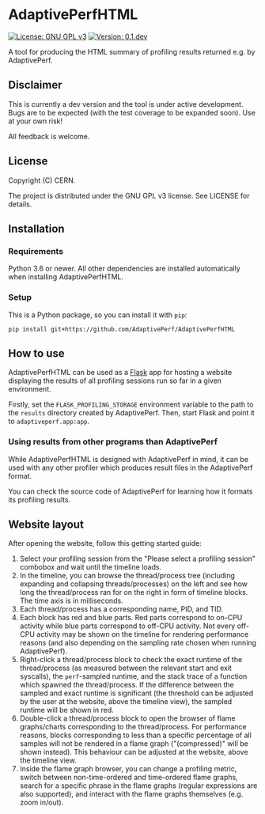 # AdaptivePerfHTML
[![License: GNU GPL v3](https://img.shields.io/badge/license-GNU%20GPL%20v3-blue)]()
[![Version: 0.1.dev](https://img.shields.io/badge/version-0.1.dev-red)]()

A tool for producing the HTML summary of profiling results returned e.g. by AdaptivePerf.

## Disclaimer
This is currently a dev version and the tool is under active development. Bugs are to be expected (with the test coverage to be expanded soon). Use at your own risk!

All feedback is welcome.

## License
Copyright (C) CERN.

The project is distributed under the GNU GPL v3 license. See LICENSE for details.

## Installation
### Requirements
Python 3.6 or newer. All other dependencies are installed automatically when installing AdaptivePerfHTML.

### Setup
This is a Python package, so you can install it with ```pip```:
```
pip install git+https://github.com/AdaptivePerf/AdaptivePerfHTML
```

## How to use
AdaptivePerfHTML can be used as a [Flask](https://flask.palletsprojects.com) app for hosting a website displaying the results of all profiling sessions run so far in a given environment.

Firstly, set the ```FLASK_PROFILING_STORAGE``` environment variable to the path to the ```results``` directory created by AdaptivePerf. Then, start Flask and point it to ```adaptiveperf.app:app```.

### Using results from other programs than AdaptivePerf
While AdaptivePerfHTML is designed with AdaptivePerf in mind, it can be used with any other profiler which produces result files in the AdaptivePerf format.

You can check the source code of AdaptivePerf for learning how it formats its profiling results.

## Website layout
After opening the website, follow this getting started guide:
1. Select your profiling session from the "Please select a profiling session" combobox and wait until the timeline loads.
2. In the timeline, you can browse the thread/process tree (including expanding and collapsing threads/processes) on the left and see how long the thread/process ran for on the right in form of timeline blocks. The time axis is in milliseconds.
3. Each thread/process has a corresponding name, PID, and TID.
4. Each block has red and blue parts. Red parts correspond to on-CPU activity while blue parts correspond to off-CPU activity. Not every off-CPU activity may be shown on the timeline for rendering performance reasons (and also depending on the sampling rate chosen when running AdaptivePerf).
5. Right-click a thread/process block to check the exact runtime of the thread/process (as measured between the relevant start and exit syscalls), the ```perf```-sampled runtime, and the stack trace of a function which spawned the thread/process. If the difference between the sampled and exact runtime is significant (the threshold can be adjusted by the user at the website, above the timeline view), the sampled runtime will be shown in red.
6. Double-click a thread/process block to open the browser of flame graphs/charts corresponding to the thread/process. For performance reasons, blocks corresponding to less than a specific percentage of all samples will not be rendered in a flame graph ("(compressed)" will be shown instead). This behaviour can be adjusted at the website, above the timeline view.
7. Inside the flame graph browser, you can change a profiling metric, switch between non-time-ordered and time-ordered flame graphs, search for a specific phrase in the flame graphs (regular expressions are also supported), and interact with the flame graphs themselves (e.g. zoom in/out).
